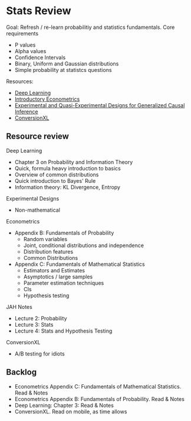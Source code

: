 # Stats Review

Goal: Refresh / re-learn probabilitiy and statistics fundamentals. Core requirements

 - P values
 - Alpha values
 - Confidence Intervals
 - Binary, Uniform and Gaussian distributions
 - Simple probability at statistcs questions

Resources:

 - [Deep Learning](https://www.amazon.com/Deep-Learning-Adaptive-Computation-Machine/dp/0262035618/ref=pd_lpo_sbs_14_img_1?_encoding=UTF8&psc=1&refRID=W1Q13B8F0J1KJT3Q4TVW&dpID=61fim5QqaqL&preST=_SY344_BO1,204,203,200_QL70_&dpSrc=detail)
 - [Introductory Econometrics](https://www.amazon.com/Introductory-Econometrics-Modern-Approach-Economics/dp/1111531048)
 - [Experimental and Quasi-Experimental Designs for Generalized Causal Inference](https://www.amazon.com/gp/product/0395615569/ref=oh_aui_detailpage_o01_s00?ie=UTF8&psc=1)
 - [ConversionXL](https://conversionxl.com/blog/ab-testing-guide/)

## Resource review

Deep Learning
 
 - Chapter 3 on Probability and Information Theory
 - Quick, formula heavy introduction to basics
 - Overview of common distributions
 - Quick introduction to Bayes' Rule
 - Information theory: KL Divergence, Entropy

Experimental Designs

 - Non-mathematical

Econometrics

 - Appendix B: Fundamentals of Probability
   - Random variables
   - Joint, conditional distributions and independence
   - Distribution features
   - Common Distributions
 - Appendix C: Fundamentals of Mathematical Statistics
   - Estimators and Estimates
   - Asymptotics / large samples
   - Parameter estimation techniques
   - CIs
   - Hypothesis testing

JAH Notes
 - Lecture 2: Probability
 - Lecture 3: Stats
 - Lecture 4: Stats and Hypothesis Testing

ConversionXL

 - A/B testing for idiots

## Backlog

 - Econometrics Appendix C: Fundamentals of Mathematical Statistics. Read & Notes
 - Econometrics Appendix B: Fundamentals of Probability. Read & Notes
 - Deep Learning: Chapter 3: Read & Notes
 - ConversionXL. Read on mobile, as time allows

